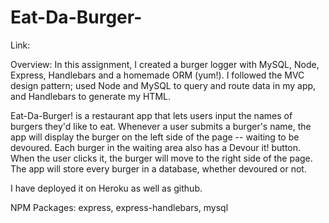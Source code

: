 # Eat-Da-Burger-

Link:

Overview: In this assignment, I created a burger logger with MySQL, Node, Express, Handlebars and a homemade ORM (yum!). I followed the MVC design pattern; used Node and MySQL to query and route data in my app, and Handlebars to generate my HTML.

Eat-Da-Burger! is a restaurant app that lets users input the names of burgers they'd like to eat. Whenever a user submits a burger's name, the app will display the burger on the left side of the page -- waiting to be devoured. Each burger in the waiting area also has a Devour it! button. When the user clicks it, the burger will move to the right side of the page. The app will store every burger in a database, whether devoured or not.

I have deployed it on Heroku as well as github.

NPM Packages: express, express-handlebars, mysql